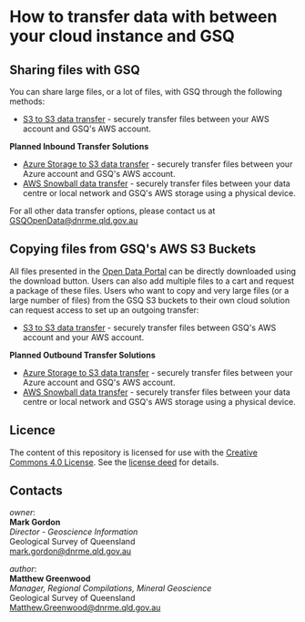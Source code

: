 # How to transfer data with between your cloud instance and GSQ

## Sharing files with GSQ
You can share large files, or a lot of files, with GSQ through the following methods:

* [S3 to S3 data transfer](https://github.com/geological-survey-of-queensland/share-data-with-gsq/blob/master/s3-to-s3-copy-incoming.md) - securely transfer files between your AWS account and GSQ's AWS account.  

**Planned Inbound Transfer Solutions**
* [Azure Storage to S3 data transfer](https://github.com/geological-survey-of-queensland/share-data-with-gsq/blob/master/azure-storage-to-s3.md) - securely transfer files between your Azure account and GSQ's AWS account.
* [AWS Snowball data transfer](https://github.com/geological-survey-of-queensland/share-data-with-gsq/blob/master/gsq-userguides/snowball-gsq-userguide.md) - securely transfer files between your data centre or local network and GSQ's AWS storage using a physical device.

For all other data transfer options, please contact us at GSQOpenData@dnrme.qld.gov.au

## Copying files from GSQ's AWS S3 Buckets
All files presented in the [Open Data Portal](https://geoscience.data.qld.gov.au/)  can be directly downloaded using the download button.  Users can also add multiple files to a cart and request a package of these files.  Users who want to copy and very large files (or a large number of files) from the GSQ S3 buckets to their own cloud solution can request access to set up an outgoing transfer:
* [S3 to S3 data transfer](https://github.com/geological-survey-of-queensland/share-data-with-gsq/blob/master/s3-to-s3-outgoing.md) - securely transfer files between GSQ's AWS account and your AWS account.  


**Planned Outbound Transfer Solutions**
* [Azure Storage to S3 data transfer](https://github.com/geological-survey-of-queensland/share-data-with-gsq/blob/master/azure-storage-to-s3.md) - securely transfer files between your Azure account and GSQ's AWS account.
* [AWS Snowball data transfer](https://github.com/geological-survey-of-queensland/share-data-with-gsq/blob/master/gsq-userguides/snowball-gsq-userguide.md) - securely transfer files between your data centre or local network and GSQ's AWS storage using a physical device.

## Licence

The content of this repository is licensed for use with the [Creative Commons 4.0 License](https://creativecommons.org/licenses/by/4.0/). See the [license deed](LICENSE) for details.

## Contacts

*owner*:  
**Mark Gordon**  
*Director - Geoscience Information*  
Geological Survey of Queensland  
<mark.gordon@dnrme.qld.gov.au>  

*author*:  
**Matthew Greenwood**  
*Manager, Regional Compilations, Mineral Geoscience*  
Geological Survey of Queensland  
<Matthew.Greenwood@dnrme.qld.gov.au>
